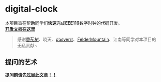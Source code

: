 # digital-clock

本项目旨在帮助同学们**快速**完成**EEE116**数字时钟的代码开发。<br/>
[**开发文档在这里**](https://digitalclock.eee.dog)


> 感谢[番茄树](https://tomatotrees.xyz)、晓天、[obsverrr](https://github.com/Obsverrr)、[FelderMountain](https://github.com/FelderMountain)、江南等同学对本项目的无私贡献~

## 提问的艺术
[**提问前请先过目此文章！！**](https://github.com/ryanhanwu/How-To-Ask-Questions-The-Smart-Way/blob/master/README-zh_CN.md)
